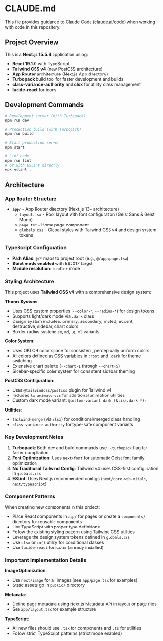 # CLAUDE.md

This file provides guidance to Claude Code (claude.ai/code) when working with code in this repository.

## Project Overview

This is a **Next.js 15.5.4** application using:

- **React 19.1.0** with TypeScript
- **Tailwind CSS v4** (new PostCSS architecture)
- **App Router** architecture (Next.js App directory)
- **Turbopack** build tool for faster development and builds
- **class-variance-authority** and **clsx** for utility class management
- **lucide-react** for icons

## Development Commands

```bash
# Development server (with Turbopack)
npm run dev

# Production build (with Turbopack)
npm run build

# Start production server
npm start

# Lint code
npm run lint
# or with ESLint directly
npx eslint .
```

## Architecture

### App Router Structure

- **`app/`** - App Router directory (Next.js 13+ architecture)
  - `layout.tsx` - Root layout with font configuration (Geist Sans & Geist Mono)
  - `page.tsx` - Home page component
  - `globals.css` - Global styles with Tailwind CSS v4 and design system tokens

### TypeScript Configuration

- **Path Alias**: `@/*` maps to project root (e.g., `@/app/page.tsx`)
- **Strict mode enabled** with ES2017 target
- **Module resolution**: `bundler` mode

### Styling Architecture

This project uses **Tailwind CSS v4** with a comprehensive design system:

**Theme System**:

- Uses CSS custom properties (`--color-*`, `--radius-*`) for design tokens
- Supports light/dark mode via `.dark` class
- Design system includes: primary, secondary, muted, accent, destructive, sidebar, chart colors
- Border radius system: `sm`, `md`, `lg`, `xl` variants

**Color System**:

- Uses OKLCH color space for consistent, perceptually uniform colors
- All colors defined as CSS variables in `:root` and `.dark` for theme switching
- Extensive chart palette (`--chart-1` through `--chart-5`)
- Sidebar-specific color system for consistent sidebar theming

**PostCSS Configuration**:

- Uses `@tailwindcss/postcss` plugin for Tailwind v4
- Includes `tw-animate-css` for additional animation utilities
- Custom dark mode variant: `@custom-variant dark (&:is(.dark *))`

**Utilities**:

- `tailwind-merge` (via `clsx`) for conditional/merged class handling
- `class-variance-authority` for type-safe component variants

### Key Development Notes

1. **Turbopack**: Both dev and build commands use `--turbopack` flag for faster compilation
2. **Font Optimization**: Uses `next/font` for automatic Geist font family optimization
3. **No Traditional Tailwind Config**: Tailwind v4 uses CSS-first configuration in `globals.css`
4. **ESLint**: Uses Next.js recommended configs (`next/core-web-vitals`, `next/typescript`)

### Component Patterns

When creating new components in this project:

- Place React components in `app/` for pages or create a `components/` directory for reusable components
- Use TypeScript with proper type definitions
- Follow the existing styling pattern using Tailwind CSS utilities
- Leverage the design system tokens defined in `globals.css`
- Use `clsx` or `cn()` utility for conditional classes
- Use `lucide-react` for icons (already installed)

### Important Implementation Details

**Image Optimization**:

- Use `next/image` for all images (see `app/page.tsx` for examples)
- Static assets go in `public/` directory

**Metadata**:

- Define page metadata using Next.js Metadata API in layout or page files
- See `app/layout.tsx` for example structure

**TypeScript**:

- All new files should use `.tsx` for components and `.ts` for utilities
- Follow strict TypeScript patterns (strict mode enabled)
